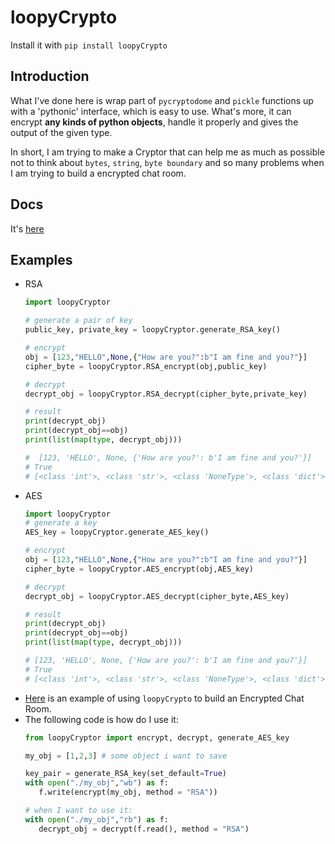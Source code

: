 # loopyCrypto

Install it with `pip install loopyCrypto`

## Introduction

What I've done here is wrap part of `pycryptodome` and `pickle` functions up with a 'pythonic' interface, which is easy to use. What's more, it can encrypt **any kinds of python objects**, handle it properly and gives the output of the given type. 

In short, I am trying to make a Cryptor that can help me as much as possible not to think about `bytes`, `string`, `byte boundary` and so many problems when I am trying to build a encrypted chat room.

## Docs

It's [here](http://api.loopy.tech/loopyCrypto/)

## Examples

 - RSA
    ``` python
    import loopyCryptor

    # generate a pair of key
    public_key, private_key = loopyCryptor.generate_RSA_key()

    # encrypt
    obj = [123,"HELLO",None,{"How are you?":b"I am fine and you?"}]
    cipher_byte = loopyCryptor.RSA_encrypt(obj,public_key)

    # decrypt
    decrypt_obj = loopyCryptor.RSA_decrypt(cipher_byte,private_key)

    # result
    print(decrypt_obj)
    print(decrypt_obj==obj)
    print(list(map(type, decrypt_obj)))
    
    #  [123, 'HELLO', None, {'How are you?': b'I am fine and you?'}] 
    # True 
    # [<class 'int'>, <class 'str'>, <class 'NoneType'>, <class 'dict'>]
    ```
 - AES
    ``` python
    import loopyCryptor
    # generate a key
    AES_key = loopyCryptor.generate_AES_key()

    # encrypt
    obj = [123,"HELLO",None,{"How are you?":b"I am fine and you?"}]
    cipher_byte = loopyCryptor.AES_encrypt(obj,AES_key)

    # decrypt
    decrypt_obj = loopyCryptor.AES_decrypt(cipher_byte,AES_key)

    # result
    print(decrypt_obj)
    print(decrypt_obj==obj)
    print(list(map(type, decrypt_obj))) 

    # [123, 'HELLO', None, {'How are you?': b'I am fine and you?'}] 
    # True 
    # [<class 'int'>, <class 'str'>, <class 'NoneType'>, <class 'dict'>]
    ```
 - [Here](https://github.com/loopyme/chat_room/tree/loopyme) is an example of using `loopyCrypto` to build an Encrypted Chat Room.
- The following code is how do I use it:
   ```python
   from loopyCryptor import encrypt, decrypt, generate_AES_key

   my_obj = [1,2,3] # some object i want to save

   key_pair = generate_RSA_key(set_default=True)
   with open("./my_obj","wb") as f:
      f.write(encrypt(my_obj, method = "RSA"))

   # when I want to use it:
   with open("./my_obj","rb") as f:
      decrypt_obj = decrypt(f.read(), method = "RSA")
   ```